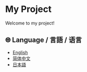 # My Project

Welcome to my project!

## 🌐 Language / 言語 / 语言

- [English](README.md)
- [简体中文](README.zh-CN.md)
- [日本語](README.ja.md)
